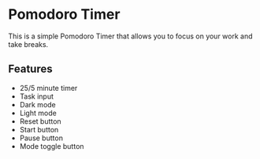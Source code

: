 # Pomodoro Timer

This is a simple Pomodoro Timer that allows you to focus on your work and take breaks.

## Features

- 25/5 minute timer
- Task input
- Dark mode
- Light mode
- Reset button
- Start button
- Pause button
- Mode toggle button
